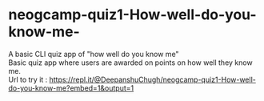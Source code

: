 # neogcamp-quiz1-How-well-do-you-know-me-
A basic CLI quiz app of "how well do you know me"<br>
Basic quiz app where users are awarded on points on how well they know me.<br>
Url to try it : https://repl.it/@DeepanshuChugh/neogcamp-quiz1-How-well-do-you-know-me?embed=1&output=1
